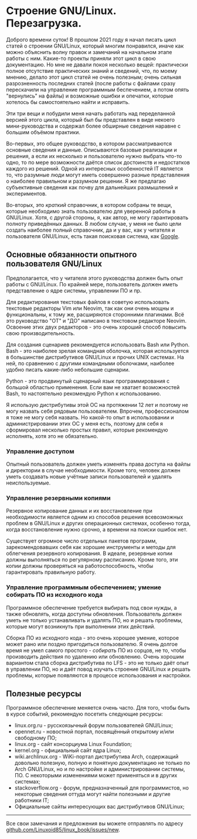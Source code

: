 # Строение GNU/Linux. Перезагрузка.

Доброго времени суток! В прошлом 2021 году я начал писать цикл статей о строении
GNU/Linux, который многим понравился, иначе как можно объяснить волну правок и
замечаний на начальном этапе работы с ним. Какие-то проекты приняли этот цикл в
свою документацию. Но мне не давали покоя несколько вещей: практически полное
отсутствие практических знаний и сведений, что, по моему мнению, делало этот
цикл статей не очень полезным; очень сильная разрозненность последних статей
(после работы с файлами сразу перескачили на управление программным
беспечением, а потом опять "вернулись" на файлы) и возможные ошибки и опечатки,
которые хотелось бы самостоятельно найти и исправить.

Эти три вещи и побудили меня начать работать над переделанной версией этого
цикла, который был бы представлен в виде некоего мини-руководства и содержал
более обширные сведения наравне с большим объёмом практики.

Во-первых, это общее руководство, в котором рассматриваются основные сведения и
данные. Описываются базовые реализации и решения, а если их несколько и
пользователю нужно выбрать что-то одно, то по мере возможности даётся список
достоинств и недостатков каждого из решений. Одной из интересных особенностей IT
является то, что разумные люди могут иметь совершенно разные представления о
наиболее правильном и разумном решении. Я же предлагаю субъективные сведения как
почву для дальнейших размышлений и экспериментов.

Во-вторых, это *краткий* справочник, в котором собраны те вещи, которые
необходимо знать пользователю для уверенной работы в GNU/Linux. Хотя, с другой
стороны, я, как автор, не могу гарантировать полноту приведённых данных. В любом
случае, у меня не было цели создать наиболее полный справочник, да и у вас, как
у читателя и пользователя GNU/Linux, есть такая поисковая система, как
[Google](https://www.google.com).

## Основные обязанности опытного пользователя GNU/Linux

Предполагается, что у читателя этого руководства должен быть опыт работы с
GNU/Linux. По крайней мере, пользователь должен иметь представление о ядре
системы, управлении ПО и пр.

Для редактирования текстовых файлов я советую использовать текстовые редакторы
Vim или Neovim, так как они очень мощны и функциональны, к тому же, расширяются
сторонними плагинами. Всё это руководство "ОТ" и "ДО" написано в текстовом
редакторе Neovim. Освоение этих двух редакторов - это очень хороший способ
повысить свою производительность.

Для создания сценариев рекомендуется использовать Bash или Python. Bash - это
наиболее зрелая командная оболочка, которая используется в большинстве
дистрибутивов GNU/Linux и прочих UNIX системах. На ней, по сравнению с другими
командными оболочками, наиболее удобно писать какие-либо небольшие сценарии.

Python - это продвинутый сценарный язык программирования с большой областью
применения. Если вам не хватает возможностей Bash, то настоятельно рекомендую
Python к использованию.

Я использую дистрибутивы этой ОС на протяжении 12 лет и поэтому не могу назвать
себя рядовым пользователем. Впрочем, профессионалом я тоже не могу себя назвать.
Но какой-то опыт в использовании и администрировании этих ОС у меня есть,
поэтому для себя я сформировал несколько простых правил, которые рекомендую
исполнять, хотя это не обязательно.

### Управление доступом

Опытный пользователь должен уметь изменять права доступа на файлы и директории в
случае необходимости. Кроме того, человек должен уметь создавать новые учётные
записи пользователей и удалять неиспользуемые.

### Управление резервными копиями

Резервное копирование данных и их восстановление при необходимости является
одним из способов решения всевозможных проблем в GNU/Linux и других операционных
системах, особенно тогда, когда восстановление нужно срочно, а времени на поиски
ошибок нет.

Существует огромное число отдельных пакетов программ, зарекомендовавших себя как
хорошие инструменты и методы для облегчения резервного копирования. В идеале,
резервные копии должны выполняться по регулярному расписанию. Кроме того, эти
копии должны проверяться на работоспособность, чтобы гарантировать правильную
работу.

### Управление программным обеспечением; умение собирать ПО из исходного кода

Программное обеспечение требуется выбирать под свои нужды, а также обновлять,
когда доступны обновления. Пользователь должен уметь не только устанавливать и
удалять ПО, но и решать проблемы, которые могут возникнуть при выполнении этих
действий.

Сборка ПО из исходного кода - это очень хорошее умение, которое может рано или
поздно пригодиться пользователю. Я очень долгое время не умел самого простого -
*собирать* ПО из сорцов, не то, чтобы производить действия по удалению или
обновлению. Очень хорошим вариантом стала сборка дистрибутива по LFS - это не
только даёт опыт в управлении ПО, но и даёт повод изучать строение GNU/Linux и
решать проблемы, которые появляются в процессе использования и настройки.

## Полезные ресурсы

Программное обеспечение меняется очень часто. Для того, чтобы быть в курсе
событий, рекомендую посетить следующие ресурсы:

- linux.org.ru - русскоязычный форум пользователей GNU/Linux;
- opennet.ru - новостной портал, посвящённый открытому и/или свободному ПО;
- linux.org - сайт консорциума Linux Foundation;
- kernel.org - официальный сайт ядра Linux;
- wiki.archlinux.org - WiKi-портал дистрибутива Arch, содержащий довольно 
  полезную, полную и понятную документацию не только по Arch GNU/Linux, но и по
  настройке и администрировании системы, ПО. С некоторыми изменениями может
  применяться и в других системах;
- stackoverflow.org - форум, предназначенный для программистов, но некоторые
  сведения оттуда могут найти полезными и другие работники IT;
- Официальные сайты интересующих вас дистрибутивов GNU/Linux;

---

Все свои замечания и предложения вы можете отправлять по адресу
[github.com/Linuxoid85/linux_book/issues/new](https://github.com/linux_book/issues/new).
